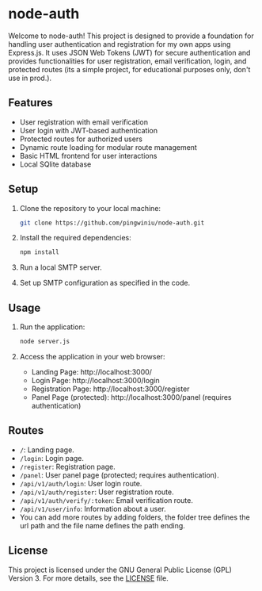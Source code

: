 # node-auth

Welcome to node-auth! This project is designed to provide a foundation for handling user authentication and registration for my own apps using Express.js. It uses JSON Web Tokens (JWT) for secure authentication and provides functionalities for user registration, email verification, login, and protected routes (its a simple project, for educational purposes only, don't use in prod.).

## Features
- User registration with email verification
- User login with JWT-based authentication
- Protected routes for authorized users
- Dynamic route loading for modular route management
- Basic HTML frontend for user interactions
- Local SQlite database

## Setup
1. Clone the repository to your local machine:
   ```sh
   git clone https://github.com/pingwiniu/node-auth.git
   ```

2. Install the required dependencies:
   ```sh
   npm install
   ```

3. Run a local SMTP server.
   

4. Set up SMTP configuration as specified in the code.


## Usage
1. Run the application:
   ```sh
   node server.js
   ```

2. Access the application in your web browser:
   - Landing Page: http://localhost:3000/
   - Login Page: http://localhost:3000/login
   - Registration Page: http://localhost:3000/register
   - Panel Page (protected): http://localhost:3000/panel (requires authentication)

## Routes
- `/`: Landing page.
- `/login`: Login page.
- `/register`: Registration page.
- `/panel`: User panel page (protected; requires authentication).
- `/api/v1/auth/login`: User login route.
- `/api/v1/auth/register`: User registration route.
- `/api/v1/auth/verify/:token`: Email verification route.
- `/api/v1/user/info`: Information about a user.
- You can add more routes by adding folders, the folder tree defines the url path and the file name defines the path ending.

## License
This project is licensed under the GNU General Public License (GPL) Version 3. For more details, see the [LICENSE](LICENSE) file.
